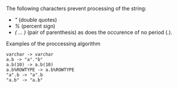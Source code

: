 The following characters prevent processing of the string:
- *"* (double quotes)
- *%* (percent sign)
- *( … )* (pair of parenthesis)
as does the occurence of no period (*.*).

Examples of the proccessing algorithm
 
```
varchar -> varchar
a.b -> "a"."b"
a.b(10) -> a.b(10)
a.b%ROWTYPE -> a.b%ROWTYPE
"a".b -> "a".b
"a.b" -> "a.b"
```
